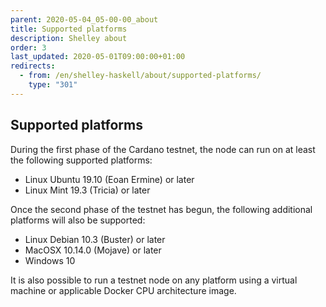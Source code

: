 ```yaml
---
parent: 2020-05-04_05-00-00_about
title: Supported platforms
description: Shelley about
order: 3
last_updated: 2020-05-01T09:00:00+01:00
redirects:
  - from: /en/shelley-haskell/about/supported-platforms/
    type: "301"
---
```

## Supported platforms

During the first phase of the Cardano testnet, the node can run on at least the following supported platforms:

- Linux Ubuntu 19.10 (Eoan Ermine) or later
- Linux Mint 19.3 (Tricia) or later

Once the second phase of the testnet has begun, the following additional platforms will also be supported:

- Linux Debian 10.3 (Buster) or later
- MacOSX 10.14.0 (Mojave) or later
- Windows 10

It is also possible to run a testnet node on any platform using a virtual machine or applicable Docker CPU architecture image.
